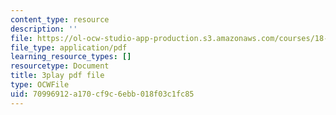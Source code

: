 ```yaml
---
content_type: resource
description: ''
file: https://ol-ocw-studio-app-production.s3.amazonaws.com/courses/18-065-matrix-methods-in-data-analysis-signal-processing-and-machine-learning-spring-2018/70996912a170cf9c6ebb018f03c1fc85_Y4f7K9XF04k.pdf
file_type: application/pdf
learning_resource_types: []
resourcetype: Document
title: 3play pdf file
type: OCWFile
uid: 70996912-a170-cf9c-6ebb-018f03c1fc85
---
```

